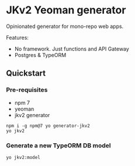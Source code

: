 # JKv2 Yeoman generator
Opinionated generator for mono-repo web apps.

Features:
- No framework. Just functions and API Gateway
- Postgres & TypeORM

## Quickstart

### Pre-requisites
* npm 7
* yeoman
* jkv2 generator

```shell
npm i -g npm@7 yo generator-jkv2
yo jkv2
```

### Generate a new TypeORM DB model
`yo jkv2:model`
